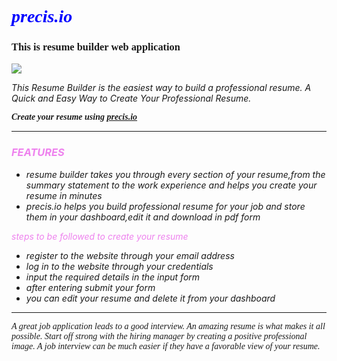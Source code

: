 <style>
@import url('https://fonts.googleapis.com/css2?family=Oswald:wght@600&display=swap');
</style>
<style>
@import url('https://fonts.googleapis.com/css2?family=Lobster&display=swap');
</style>
# <span style="color:blue"><span style="font-family:lobster">  ***precis.io*** </span>
### <span style="font-family:Oswald"> **This is resume builder web application**</span>


![](https://image.shutterstock.com/image-photo/resume-on-table-closeup-pen-260nw-1924997507.jpg)

*This Resume Builder is the easiest way to build a professional resume. A Quick and Easy Way to Create Your Professional Resume.*

<span style="font-family:Times New Roman">***Create your resume using [precis.io]()*** </span>

***
### <span style="color:violet">*FEATURES*</span>
*  *resume builder takes you through every section of your resume,from the summary statement to the work experience and helps you create your resume in minutes*
* *precis.io helps you build professional resume for your job and store them in your dashboard,edit it and download in pdf form*

<span style="color:violet">*steps to be followed to create your resume* </span>

* *register to the website through your email address*
* *log in to the website through your credentials*
* *input the required details in the input form*
* *after entering submit your form*
* *you can edit your resume and delete it from your dashboard*
***

<span style="font-family:Oswald"> *A great job application leads to a good interview. An amazing resume is what makes it all possible. Start off strong with the hiring manager by creating a positive professional image. A job interview can be much easier if they have a favorable view of your resume.*</span>


